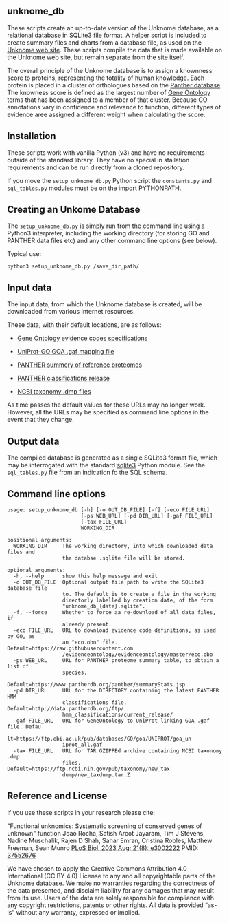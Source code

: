 unknome_db
----------

These scripts create an up-to-date version of the Unknome database, as a relational database in SQLite3 file format.
A helper script is included to create summary files and charts from a database file, as used on the [Unknome web site](https://unknome.mrc-lmb.cam.ac.uk). These scripts compile the data that is made available on the Unknome web site, but remain separate from the site itself.

The overall principle of the Unknome database is to assign a knownness score to proteins, representing the totality of human knowledge.
Each protein is placed in a cluster of orthologues based on the [Panther database](https://pantherdb.org/).
The knowness score is defined as the largest number of [Gene Ontology](http://geneontology.org/) terms that has been assigned to a member of that cluster. Because GO annotations vary in confidence and relevance to function, different types of evidence aree assigned a different weight when calculating the score. 
  
Installation
------------

These scripts work with vanilla Python (v3) and have no requirements outside of the standard library.
They have no special in stallation requirements and can be run directly from a cloned repository.

If you move the `setup_unknome_db.py` Python script the `constants.py` and `sql_tables.py` modules must be
on the import PYTHONPATH.


Creating an Unkome Database
---------------------------

The `setup_unknome_db.py` is simply run from the command line using a Python3 interpreter, including the working directory (for storing GO and PANTHER data files etc) and any other command line options (see below).

Typical use:

  `python3 setup_unknome_db.py /save_dir_path/`


Input data
-----------

The input data, from which the Unknome database is created, will be downloaded from various Internet resources. 

These data, with their default locations, are as follows:

* [Gene Ontology evidence codes specifications](https://raw.githubusercontent.com/evidenceontology/evidenceontology/master/eco.obo)

* [UniProt-GO GOA .gaf mapping file](https://ftp.ebi.ac.uk/pub/databases/GO/goa/UNIPROT/goa_uniprot_all.gaf)

* [PANTHER summery of reference proteomes](https://www.pantherdb.org/panther/summaryStats.jsp)

* [PANTHER classifications release]("http://data.pantherdb.org/ftp/hmm_classifications/current_release/)

* [NCBI taxonomy .dmp files](https://ftp.ncbi.nih.gov/pub/taxonomy/new_taxdump/new_taxdump.tar.Z)

As time passes the default values for these URLs may no longer work.
However, all the URLs may be specified as command line options in the event that they change. 

Output data
-----------

The compiled database is generated as a single SQLite3 format file, which may be interrogated with the standard [sqlite3](https://docs.python.org/3/library/sqlite3.html) Python module. See the `sql_tables.py` file from an indication fo the SQL schema.

Command line options
--------------------

```
usage: setup_unknome_db [-h] [-o OUT_DB_FILE] [-f] [-eco FILE_URL]
                        [-ps WEB_URL] [-pd DIR_URL] [-gaf FILE_URL]
                        [-tax FILE_URL]
                        WORKING_DIR
```

```
positional arguments:
  WORKING_DIR     The working directory, into which downloaded data files and
                  the databse .sqlite file will be stored.
```

```
optional arguments:
  -h, --help      show this help message and exit
  -o OUT_DB_FILE  Optional output file path to write the SQLite3 database file
                  to. The default is to create a file in the working
                  directorly labelled by creation date, of the form
                  "unknome_db_{date}.sqlite".
  -f, --force     Whether to force aa re-download of all data files, if
                  already present.
  -eco FILE_URL   URL to download evidence code definitions, as used by GO, as
                  an "eco.obo" file. Default=https://raw.githubusercontent.com
                  /evidenceontology/evidenceontology/master/eco.obo
  -ps WEB_URL     URL for PANTHER proteome summary table, to obtain a list of
                  species.
                  Default=https://www.pantherdb.org/panther/summaryStats.jsp
  -pd DIR_URL     URL for the DIRECTORY containing the latest PANTHER HMM
                  classifications file. Default=http://data.pantherdb.org/ftp/
                  hmm_classifications/current_release/
  -gaf FILE_URL   URL for GeneOntology to UniProt linking GOA .gaf file. Defau
                  lt=https://ftp.ebi.ac.uk/pub/databases/GO/goa/UNIPROT/goa_un
                  iprot_all.gaf
  -tax FILE_URL   URL for TAR GZIPPEd archive containing NCBI taxonomy .dmp
                  files. Default=https://ftp.ncbi.nih.gov/pub/taxonomy/new_tax
                  dump/new_taxdump.tar.Z
```

Reference and License
---------------------

If you use these scripts in your research please cite:

"Functional unknomics: Systematic screening of conserved genes of unknown"
function Joao Rocha, Satish Arcot Jayaram, Tim J Stevens, Nadine Muschalik,
Rajen D Shah, Sahar Emran, Cristina Robles, Matthew Freeman, Sean Munro
[PLoS Biol. 2023 Aug; 21(8): e3002222](https://journals.plos.org/plosbiology/article?id=10.1371/journal.pbio.3002222) PMID: [37552676](https://pubmed.ncbi.nlm.nih.gov/37552676/)

We have chosen to apply the Creative Commons Attribution 4.0 International (CC BY 4.0) License to any and all copyrightable parts of the Unknome database. We make no warranties regarding the correctness of the data presented, and disclaim liability for any damages that may result from its use. Users of the data are solely responsible for compliance with any copyright restrictions, patents or other rights. All data is provided “as-is” without any warranty, expressed or implied. 

